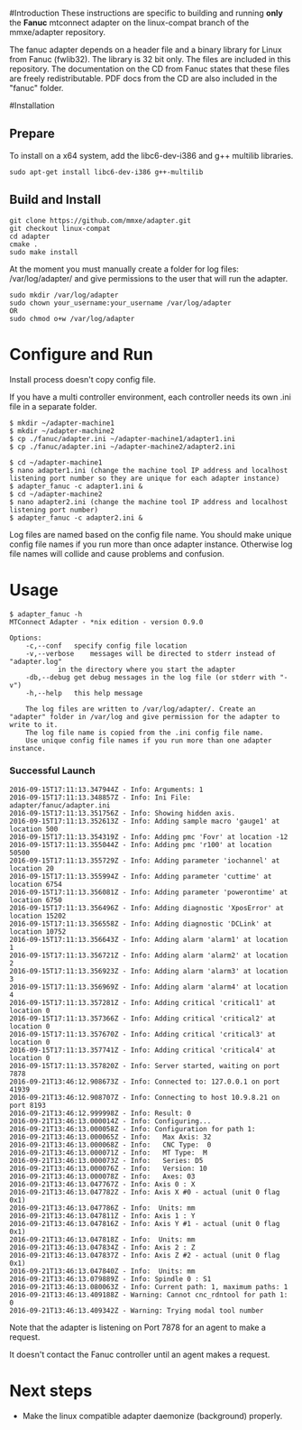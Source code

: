 #Introduction
These instructions are specific to building and running **only** the **Fanuc** mtconnect adapter on the linux-compat branch of the mmxe/adapter repository.


The fanuc adapter depends on a header file and a binary library for Linux from Fanuc (fwlib32). The library is 32 bit only.  The files are included in this repository. The documentation on the CD from Fanuc states that these files are freely redistributable. PDF docs from the CD are also included in the "fanuc" folder.

#Installation
## Prepare
To install on a x64 system, add the libc6-dev-i386 and g++ multilib libraries.
```
sudo apt-get install libc6-dev-i386 g++-multilib
```

## Build and Install

```
git clone https://github.com/mmxe/adapter.git
git checkout linux-compat
cd adapter
cmake .
sudo make install
```
At the moment you must manually create a folder for log files: /var/log/adapter/ and give permissions to the user that will run the adapter.

```
sudo mkdir /var/log/adapter
sudo chown your_username:your_username /var/log/adapter
OR
sudo chmod o+w /var/log/adapter
```

# Configure and Run
Install process doesn't copy config file.

If you have a multi controller environment, each controller needs its own .ini file in a separate folder.

```
$ mkdir ~/adapter-machine1
$ mkdir ~/adapter-machine2
$ cp ./fanuc/adapter.ini ~/adapter-machine1/adapter1.ini
$ cp ./fanuc/adapter.ini ~/adapter-machine2/adapter2.ini
```

```
$ cd ~/adapter-machine1
$ nano adapter1.ini (change the machine tool IP address and localhost listening port number so they are unique for each adapter instance)
$ adapter_fanuc -c adapter1.ini &
$ cd ~/adapter-machine2
$ nano adapter2.ini (change the machine tool IP address and localhost listening port number)
$ adapter_fanuc -c adapter2.ini &
```
Log files are named based on the config file name. You should make unique config file names if you run more than once adapter instance. Otherwise log file names will collide and cause problems and confusion.

# Usage
```
$ adapter_fanuc -h
MTConnect Adapter - *nix edition - version 0.9.0

Options: 
	-c,--conf	specify config file location
	-v,--verbose	messages will be directed to stderr instead of "adapter.log"
			in the directory where you start the adapter
	-db,--debug	get debug messages in the log file (or stderr with "-v")
 	-h,--help	this help message

	The log files are written to /var/log/adapter/. Create an "adapter" folder in /var/log and give permission for the adapter to write to it.
	The log file name is copied from the .ini config file name.
	Use unique config file names if you run more than one adapter instance.
```


### Successful Launch
```
2016-09-15T17:11:13.347944Z - Info: Arguments: 1
2016-09-15T17:11:13.348857Z - Info: Ini File: adapter/fanuc/adapter.ini
2016-09-15T17:11:13.351756Z - Info: Showing hidden axis.
2016-09-15T17:11:13.352613Z - Info: Adding sample macro 'gauge1' at location 500
2016-09-15T17:11:13.354319Z - Info: Adding pmc 'Fovr' at location -12
2016-09-15T17:11:13.355044Z - Info: Adding pmc 'r100' at location 50500
2016-09-15T17:11:13.355729Z - Info: Adding parameter 'iochannel' at location 20
2016-09-15T17:11:13.355994Z - Info: Adding parameter 'cuttime' at location 6754
2016-09-15T17:11:13.356081Z - Info: Adding parameter 'powerontime' at location 6750
2016-09-15T17:11:13.356496Z - Info: Adding diagnostic 'XposError' at location 15202
2016-09-15T17:11:13.356558Z - Info: Adding diagnostic 'DCLink' at location 10752
2016-09-15T17:11:13.356643Z - Info: Adding alarm 'alarm1' at location 1
2016-09-15T17:11:13.356721Z - Info: Adding alarm 'alarm2' at location 2
2016-09-15T17:11:13.356923Z - Info: Adding alarm 'alarm3' at location 3
2016-09-15T17:11:13.356969Z - Info: Adding alarm 'alarm4' at location 4
2016-09-15T17:11:13.357281Z - Info: Adding critical 'critical1' at location 0
2016-09-15T17:11:13.357366Z - Info: Adding critical 'critical2' at location 0
2016-09-15T17:11:13.357670Z - Info: Adding critical 'critical3' at location 0
2016-09-15T17:11:13.357741Z - Info: Adding critical 'critical4' at location 0
2016-09-15T17:11:13.357820Z - Info: Server started, waiting on port 7878
2016-09-21T13:46:12.908673Z - Info: Connected to: 127.0.0.1 on port 41939
2016-09-21T13:46:12.908707Z - Info: Connecting to host 10.9.8.21 on port 8193
2016-09-21T13:46:12.999998Z - Info: Result: 0
2016-09-21T13:46:13.000014Z - Info: Configuring...
2016-09-21T13:46:13.000058Z - Info: Configuration for path 1:
2016-09-21T13:46:13.000065Z - Info:   Max Axis: 32
2016-09-21T13:46:13.000068Z - Info:   CNC Type:  0
2016-09-21T13:46:13.000071Z - Info:   MT Type:  M
2016-09-21T13:46:13.000073Z - Info:   Series: D5
2016-09-21T13:46:13.000076Z - Info:   Version: 10
2016-09-21T13:46:13.000078Z - Info:   Axes: 03
2016-09-21T13:46:13.047767Z - Info: Axis 0 : X
2016-09-21T13:46:13.047782Z - Info: Axis X #0 - actual (unit 0 flag 0x1)
2016-09-21T13:46:13.047786Z - Info:  Units: mm
2016-09-21T13:46:13.047811Z - Info: Axis 1 : Y
2016-09-21T13:46:13.047816Z - Info: Axis Y #1 - actual (unit 0 flag 0x1)
2016-09-21T13:46:13.047818Z - Info:  Units: mm
2016-09-21T13:46:13.047834Z - Info: Axis 2 : Z
2016-09-21T13:46:13.047837Z - Info: Axis Z #2 - actual (unit 0 flag 0x1)
2016-09-21T13:46:13.047840Z - Info:  Units: mm
2016-09-21T13:46:13.079889Z - Info: Spindle 0 : S1
2016-09-21T13:46:13.080063Z - Info: Current path: 1, maximum paths: 1
2016-09-21T13:46:13.409188Z - Warning: Cannot cnc_rdntool for path 1: 0
2016-09-21T13:46:13.409342Z - Warning: Trying modal tool number
```

Note that the adapter is listening on Port 7878 for an agent to make a request. 

It doesn't contact the Fanuc controller until an agent makes a request.

# Next steps
* Make the linux compatible adapter daemonize (background) properly. 


